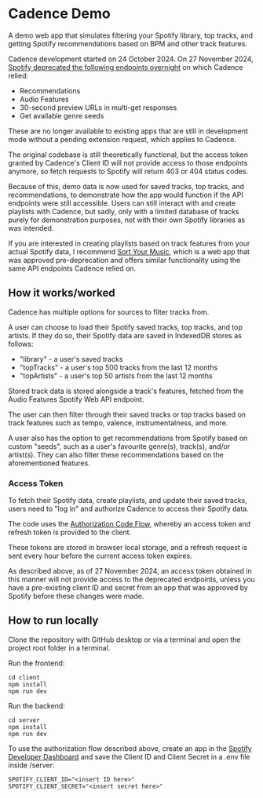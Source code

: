 # Cadence Demo

A demo web app that simulates filtering your Spotify library, top tracks, and getting Spotify recommendations based on BPM and other track features.

Cadence development started on 24 October 2024. On 27 November 2024, [Spotify deprecated the following endpoints overnight](https://developer.spotify.com/blog/2024-11-27-changes-to-the-web-api) on which Cadence relied:

- Recommendations
- Audio Features
- 30-second preview URLs in multi-get responses
- Get available genre seeds

These are no longer available to existing apps that are still in development mode without a pending extension request, which applies to Cadence.

The original codebase is still theoretically functional, but the access token granted by Cadence's Client ID will not provide access to those endpoints anymore, so fetch requests to Spotify will return 403 or 404 status codes.

Because of this, demo data is now used for saved tracks, top tracks, and recommendations, to demonstrate how the app would function if the API endpoints were still accessible. Users can still interact with and create playlists with Cadence, but sadly, only with a limited database of tracks purely for demonstration purposes, not with their own Spotify libraries as was intended.

If you are interested in creating playlists based on track features from your actual Spotify data, I recommend [Sort Your Music](http://sortyourmusic.playlistmachinery.com/), which is a web app that was approved pre-deprecation and offers similar functionality using the same API endpoints Cadence relied on.

## How it works/worked

Cadence has multiple options for sources to filter tracks from.

A user can choose to load their Spotify saved tracks, top tracks, and top artists. If they do so, their Spotify data are saved in IndexedDB stores as follows:

- "library" - a user's saved tracks
- "topTracks" - a user's top 500 tracks from the last 12 months
- "topArtists" - a user's top 50 artists from the last 12 months

Stored track data is stored alongside a track's features, fetched from the Audio Features Spotify Web API endpoint.

The user can then filter through their saved tracks or top tracks based on track features such as tempo, valence, instrumentalness, and more.

A user also has the option to get recommendations from Spotify based on custom "seeds", such as a user's favourite genre(s), track(s), and/or artist(s). They can also filter these recommendations based on the aforementioned features.

### Access Token

To fetch their Spotify data, create playlists, and update their saved tracks, users need to "log in" and authorize Cadence to access their Spotify data.

The code uses the [Authorization Code Flow](https://developer.spotify.com/documentation/web-api/tutorials/code-flow), whereby an access token and refresh token is provided to the client.

These tokens are stored in browser local storage, and a refresh request is sent every hour before the current access token expires.

As described above, as of 27 November 2024, an access token obtained in this manner will not provide access to the deprecated endpoints, unless you have a pre-existing client ID and secret from an app that was approved by Spotify before these changes were made.

## How to run locally

Clone the repository with GitHub desktop or via a terminal and open the project root folder in a terminal.

Run the frontend:

```
cd client
npm install
npm run dev
```

Run the backend:

```
cd server
npm install
npm run dev
```

To use the authorization flow described above, create an app in the [Spotify Developer Dashboard](https://developer.spotify.com/dashboard) and save the Client ID and Client Secret in a .env file inside /server:

```
SPOTIFY_CLIENT_ID="<insert ID here>"
SPOTIFY_CLIENT_SECRET="<insert secret here>"
```
